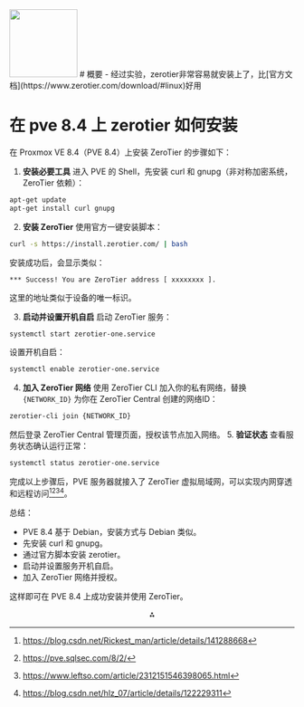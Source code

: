 <img src="https://r2cdn.perplexity.ai/pplx-full-logo-primary-dark%402x.png" class="logo" width="120"/>
# 概要
  - 经过实验，zerotier非常容易就安装上了，比[官方文档](https://www.zerotier.com/download/#linux)好用
  
# 在 pve 8.4 上 zerotier 如何安装

在 Proxmox VE 8.4（PVE 8.4）上安装 ZeroTier 的步骤如下：

1. **安装必要工具**
进入 PVE 的 Shell，先安装 curl 和 gnupg（非对称加密系统，ZeroTier 依赖）：

```bash
apt-get update
apt-get install curl gnupg
```

2. **安装 ZeroTier**
使用官方一键安装脚本：

```bash
curl -s https://install.zerotier.com/ | bash
```

安装成功后，会显示类似：

```
*** Success! You are ZeroTier address [ xxxxxxxx ].
```

这里的地址类似于设备的唯一标识。  

3. **启动并设置开机自启**
启动 ZeroTier 服务：

```bash
systemctl start zerotier-one.service
```

设置开机自启：

```bash
systemctl enable zerotier-one.service
```

4. **加入 ZeroTier 网络**
使用 ZeroTier CLI 加入你的私有网络，替换 `{NETWORK_ID}` 为你在 ZeroTier Central 创建的网络ID：

```bash
zerotier-cli join {NETWORK_ID}
```

然后登录 ZeroTier Central 管理页面，授权该节点加入网络。
5. **验证状态**
查看服务状态确认运行正常：

```bash
systemctl status zerotier-one.service
```


完成以上步骤后，PVE 服务器就接入了 ZeroTier 虚拟局域网，可以实现内网穿透和远程访问[^1][^2][^3][^4]。

总结：

- PVE 8.4 基于 Debian，安装方式与 Debian 类似。
- 先安装 curl 和 gnupg。
- 通过官方脚本安装 zerotier。
- 启动并设置服务开机自启。
- 加入 ZeroTier 网络并授权。

这样即可在 PVE 8.4 上成功安装并使用 ZeroTier。

<div style="text-align: center">⁂</div>

[^1]: https://blog.csdn.net/Rickest_man/article/details/141288668

[^2]: https://pve.sqlsec.com/8/2/

[^3]: https://www.leftso.com/article/2312151546398065.html

[^4]: https://blog.csdn.net/hlz_07/article/details/122229311

[^5]: https://juejin.cn/post/7322156804850696202

[^6]: https://www.youtube.com/watch?v=3zPqwL_JtMM\&vl=zh-Hans

[^7]: https://www.youtube.com/watch?v=ofOKZHtu1x0

[^8]: https://www.cnblogs.com/Yogile/p/18679869

